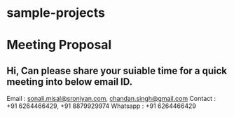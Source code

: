 # sample-projects

# Meeting Proposal

## Hi, Can please share your suiable time for a quick meeting into below email ID.

Email : sonali.misal@sroniyan.com, chandan.singh@gmail.com
Contact : +91 6264466429, +91 8879929974
Whatsapp : +91 6264466429
